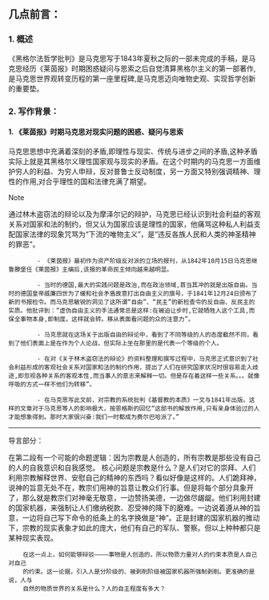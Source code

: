 
## 几点前言：

### 1. 概述
《黑格尔法哲学批判》是马克思写于1843年夏秋之际的一部未完成的手稿，是马克思经历《莱茵报》时期困惑疑问与思索之后自觉清算黑格尔主义的第一部著作,是马克思世界观转变历程的第一座里程碑,是马克思迈向唯物史观、实现哲学创新的重要垫。
### 2. 写作背景：

#### 1. 《莱茵报》时期马克思对现实问题的困惑、疑问与思索 
马克思思想中充满着深刻的矛盾,即理性与现实、传统与进步之间的矛盾,这种矛盾实际上就是其黑格尔义理性国家观与现实的矛盾。在这个时期内的马克思一方面维护穷人的利益、为穷人申辩，反对普鲁士反动制度，另一方面又特别强调精神、理性的作用,对合乎理性的国和法律充满了期望。

> [!NOTE]
> 通过林木盗窃法的辩论以及为摩泽尔记的辩护，马克思已经认识到社会利益的客观关系对国家和法的制约，但又认为国家应该是理性的国家，他痛骂这种私人利益支配国家法律的现象咒骂为“下流的唯物主义”，是“违反各族人民和人类的神圣精神的罪恶”。

			- 《莱茵报》最初作为资产阶级反对派的立场的报刊，从1842年10月15日马克思继鲁滕堡任《莱茵报》主编后,该报的革命民主倾向越来越明显。
			
			- 当时的德国,最大的实践问题是政治,而在政治领域,首当其冲的就是出版自由。当时的德国皇帝威廉四世为了缓和社会矛盾故意打出自由主义的旗号，于1841年12月24日颁布了新的书报检令。而马克思敏锐的洞见了这所谓“自由”、“民主”的新检查令的反自由、反民主的实质。他批评到：“虚伪自由主义的手法通常总是这样:在被迫让步时,它就牺牲人这个工具,而保全事物本身,即制度。这样就会转。移从表面看问题的众的注意力”。
		
			- 马克思就在这场关于出版自由的辩论中，看到了不同等级的人的态度截然不同，看到了他们表面上是在作为个人论战，但实际上坐在那里的是代表一个等级的个人。
	
			- 在对《关于林木盗窃法的辩论》的资料整理和撰写过程中，马克思正式意识到了社会利益形成的客观社会关系对国家和法的制约作用，提出了人们在研究国家状况时很容易走入歧途,即忽视各种关系的客观本性,而当事人的意志来解释一切。但是存在着这样一些关系。。。就像呼吸的方式一样不他们为转移”。
			
			- 在马克思写此文前，对宗教的系统批判《基督教的本质》一文与1841年出版。这样的文章对于马克思等人的影响极大，按恩格斯的回忆“这部书的解放作用,只有亲身体验过的人才能想象得到。那时大家很兴奋:我们一时都成为费尔巴哈派了。”


---


导言部分：

在第二段有一个可能的命题逻辑：因为宗教是人创造的，所有宗教是那些没有自己的人的自我意识和自我感觉。
核心问题是宗教是什么？是人们对它的崇拜、人们利用宗教解释世界、安慰自己的精神的东西吗？看似好像是这样的。人们跪拜神，说神的旨意无处不在，教宗们用神的旨意让教众们行事。但是将每个部分具象开了，那么就是教宗们对神毫无敬意，一边赞扬美德，一边做尽龌龊。他们利用封建的国家机器，来强制让人们缴纳税款、忍受神的降下的磨难。一边说着遵从神的旨意，一边将自己写下命令的纸条上的名字换做是“神”。正是封建的国家机器的推动下，宗教的现实表象才如此的庞大，他们有自己的军队、警察。但以上种种都只是某种现实表现。

		在这一点上，如何能够辩驳————事物是人创造的，所以物质力量对人的约束本质是人自己对自己
		的约束。这一论据，引入人是分阶级的、被剥削阶级被国家机器所强制剥削。更准确的是说，人与
		自然的物质世界的关系是什么？人的自主程度有多大？


